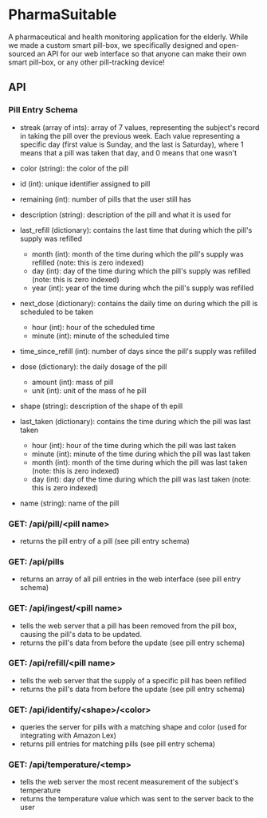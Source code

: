 # PharmaSuitable

A pharmaceutical and health monitoring application for the elderly.  While we made a custom smart pill-box, we specifically designed and open-sourced an API for our web interface so that anyone can make their own smart pill-box, or any other pill-tracking device!



## API

### Pill Entry Schema
* streak (array of ints): array of 7 values, representing the subject's record in taking the pill over the previous week. Each value representing a specific day (first value is Sunday, and the last is Saturday), where 1 means that a pill was taken that day, and 0 means that one wasn't

* color (string): the color of the pill
* id (int): unique identifier assigned to pill
* remaining (int): number of pills that the user still has
* description (string): description of the pill and what it is used for
* last_refill (dictionary): contains the last time that during which the pill's supply was refilled
    * month (int): month of the time during which the pill's supply was refilled (note: this is zero indexed)
    * day (int): day of the time during which the pill's supply was refilled (note: this is zero indexed)
    * year (int): year of the time during whch the pill's supply was refilled
* next_dose (dictionary): contains the daily time on during which the pill is scheduled to be taken
    * hour (int): hour of the scheduled time
    * minute (int): minute of the scheduled time
* time_since_refill (int): number of days since the pill's supply was refilled
* dose (dictionary): the daily dosage of the pill
    * amount (int): mass of pill
    * unit (int): unit of the mass of he pill
* shape (string): description of the shape of th epill
* last_taken (dictionary): contains the time during which the pill was last taken
    * hour (int): hour of the time during which the pill was last taken
    * minute (int): minute of the time during which the pill was last taken
    * month (int): month of the time during which the pill was last taken (note: this is zero indexed)
    * day (int): day of the time during which the pill was last taken (note: this is zero indexed)
* name (string): name of the pill
 
 ### GET: /api/pill/\<pill name>
 * returns the pill entry of a pill (see pill entry schema)
 ### GET: /api/pills
 * returns an array of all pill entries in the web interface (see pill entry schema)
 ### GET: /api/ingest/\<pill name>
 * tells the web server that a pill has been removed from the pill box, causing the pill's data to be updated.
 * returns the pill's data from before the update (see pill entry schema)
 ### GET: /api/refill/\<pill name>
 * tells the web server that the supply of a specific pill has been refilled
 * returns the pill's data from before the update (see pill entry schema)
 ### GET: /api/identify/\<shape>/\<color>
 * queries the server for pills with a matching shape and color (used for integrating with Amazon Lex)
 * returns pill entries for matching pills (see pill entry schema)
 ### GET: /api/temperature/\<temp>
 * tells the web server the most recent measurement of the subject's temperature
 * returns the temperature value which was sent to the server back to the user
  
 
